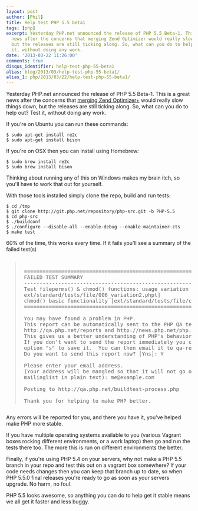 ```yaml
---
layout: post
author: [Phil]
title: Help test PHP 5.5 beta1
tags: [php]
excerpt: Yesterday PHP.net announced the release of PHP 5.5 Beta-1. This is a great
  news after the concerns that merging Zend Optimizer would really slow things down,
  but the releases are still ticking along. So, what can you do to help out? Test
  it, without doing any work.
date: '2013-03-22 11:26:00'
comments: true
disqus_identifier: help-test-php-55-beta1
alias: blog/2013/03/help-test-php-55-beta1/
alias_1: php/2013/03/22/help-test-php-55-beta1/
---
```


Yesterday PHP.net announced the release of PHP 5.5 Beta-1. This is a great news after the concerns that [merging Zend Optimizer+](https://wiki.php.net/rfc/optimizerplus) would really slow things down, but the releases are still ticking along. So, what can you do to help out? Test it, without doing any work.

If you're on Ubuntu you can run these commands:

~~~console
$ sudo apt-get install re2c  
$ sudo apt-get install bison
~~~

If you're on OSX then you can install using Homebrew:

~~~console
$ sudo brew install re2c  
$ sudo brew install bison
~~~

Thinking about running any of this on Windows makes my brain itch, so you'll have to work that out for yourself.

With those tools installed simply clone the repo, build and run tests:

~~~console
$ cd /tmp  
$ git clone http://git.php.net/repository/php-src.git -b PHP-5.5  
$ cd php-src  
$ ./buildconf  
$ ./configure --disable-all --enable-debug --enable-maintainer-zts  
$ make test
~~~

60% of the time, this works every time. If it fails you'll see a summary of the failed test(s)


<pre><blockquote>
 =====================================================================
 FAILED TEST SUMMARY
 ---------------------------------------------------------------------
 Test fileperms() & chmod() functions: usage variation - misc. perms [    
 ext/standard/tests/file/006_variation2.phpt]
 chmod() basic functionality [ext/standard/tests/file/chmod_basic.phpt]
 =====================================================================
 
 You may have found a problem in PHP.
 This report can be automatically sent to the PHP QA team at
 http://qa.php.net/reports and http://news.php.net/php.qa.reports
 This gives us a better understanding of PHP's behavior.
 If you don't want to send the report immediately you can choose
 option "s" to save it.  You can then email it to qa-reports@lists.php.net later.
 Do you want to send this report now? [Yns]: Y
 
 Please enter your email address.
 (Your address will be mangled so that it will not go out on any
 mailinglist in plain text): me@example.com
 
 Posting to http://qa.php.net/buildtest-process.php
 
 Thank you for helping to make PHP better.
</blockquote></pre>

Any errors will be reported for you, and there you have it, you've helped make PHP more stable.

If you have multiple operating systems available to you (various Vagrant boxes rocking different environments, or a work laptop) then go and run the tests there too. The more this is run on different environments the better.

Finally, if you're using PHP 5.4 on your servers, why not make a PHP 5.5 branch in your repo and test this out on a vagrant box somewhere? If your code needs changes then you can keep that branch up to date, so when PHP 5.5.0 final releases you're ready to go as soon as your servers upgrade. No harm, no foul.

PHP 5.5 looks awesome, so anything you can do to help get it stable means we all get it faster and less buggy.

